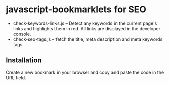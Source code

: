 # javascript-bookmarklets for SEO
- check-keywords-links.js – Detect any keywords in the current page's links and highlights them in red. All links are displayed in the developer console.
- check-seo-tags.js – fetch the title, meta description and meta keywords tags.

## Installation
Create a new bookmark in your browser and copy and paste the code in the URL field.
